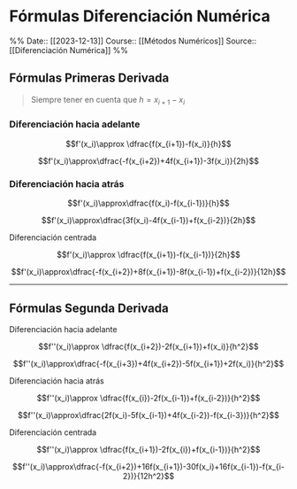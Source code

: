 # Fórmulas Diferenciación Numérica

%%
Date:: [[2023-12-13]]
Course:: [[Métodos Numéricos]]
Source:: [[Diferenciación Numérica]]
%%

## Fórmulas Primeras Derivada
> Siempre tener en cuenta que $h=x_{i+1}-x_i$

### Diferenciación hacia adelante
$$f'(x_i)\approx \dfrac{f(x_{i+1})-f(x_i)}{h}$$

$$f'(x_i)\approx\dfrac{-f(x_{i+2})+4f(x_{i+1})-3f(x_i)}{2h}$$


### Diferenciación hacia atrás
$$f'(x_i)\approx\dfrac{f(x_i)-f(x_{i-1})}{h}$$

$$f'(x_i)\approx\dfrac{3f(x_i)-4f(x_{i-1})+f(x_{i-2})}{2h}$$


Diferenciación centrada

$$f'(x_i)\approx \dfrac{f(x_{i+1})-f(x_{i-1})}{2h}$$

$$f'(x_i)\approx\dfrac{-f(x_{i+2})+8f(x_{i+1})-8f(x_{i-1})+f(x_{i-2})}{12h}$$

___
## Fórmulas Segunda Derivada

Diferenciación hacia adelante

$$f''(x_i)\approx \dfrac{f(x_{i+2})-2f(x_{i+1})+f(x_i)}{h^2}$$

$$f''(x_i)\approx\dfrac{-f(x_{i+3})+4f(x_{i+2})-5f(x_{i+1})+2f(x_i)}{h^2}$$


Diferenciación hacia atrás

$$f''(x_i)\approx \dfrac{f(x_{i})-2f(x_{i-1})+f(x_{i-2})}{h^2}$$

$$f''(x_i)\approx\dfrac{2f(x_i)-5f(x_{i-1})+4f(x_{i-2})-f(x_{i-3})}{h^2}$$

Diferenciación centrada

$$f''(x_i)\approx \dfrac{f(x_{i+1})-2f(x_{i})+f(x_{i-1})}{h^2}$$

$$f''(x_i)\approx\dfrac{-f(x_{i+2})+16f(x_{i+1})-30f(x_i)+16f(x_{i-1})-f(x_{i-2})}{12h^2}$$

